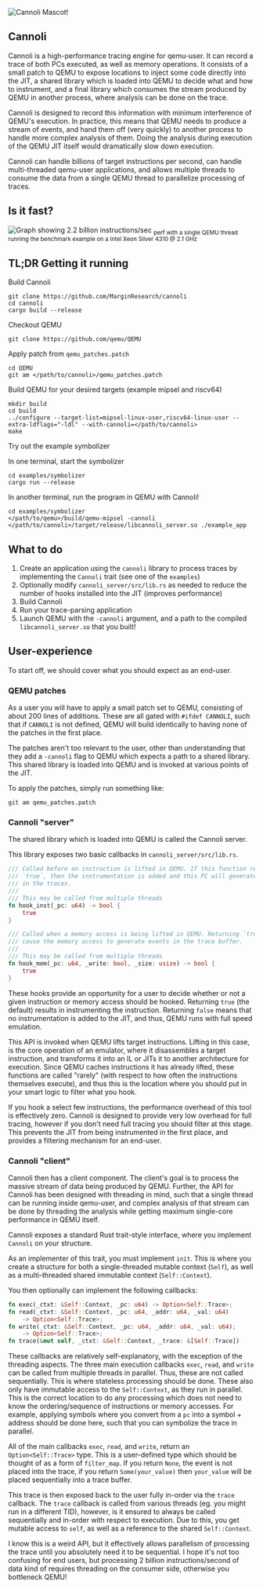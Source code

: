 ![Cannoli Mascot!](/logo.png)

## Cannoli

Cannoli is a high-performance tracing engine for qemu-user. It can record a
trace of both PCs executed, as well as memory operations. It consists of a
small patch to QEMU to expose locations to inject some code directly into the
JIT, a shared library which is loaded into QEMU to decide what and how to
instrument, and a final library which consumes the stream produced by QEMU in
another process, where analysis can be done on the trace.

Cannoli is designed to record this information with minimum interference of
QEMU's execution. In practice, this means that QEMU needs to produce a stream
of events, and hand them off (very quickly) to another process to handle more
complex analysis of them. Doing the analysis during execution of the QEMU JIT
itself would dramatically slow down execution.

Cannoli can handle billions of target instructions per second, can handle
multi-threaded qemu-user applications, and allows multiple threads to consume
the data from a single QEMU thread to parallelize processing of traces.

## Is it fast?

![Graph showing 2.2 billion instructions/sec](/perf_graph.png)
<sub>perf with a single QEMU thread running the benchmark example on a
Intel Xeon Silver 4310 @ 2.1 GHz</sub>

## TL;DR Getting it running

Build Cannoli

```
git clone https://github.com/MarginResearch/cannoli
cd cannoli
cargo build --release
```

Checkout QEMU

```
git clone https://github.com/qemu/QEMU
```

Apply patch from `qemu_patches.patch`

```
cd QEMU
git am </path/to/cannoli>/qemu_patches.patch
```

Build QEMU for your desired targets (example mipsel and riscv64)

```
mkdir build
cd build
../configure --target-list=mipsel-linux-user,riscv64-linux-user --extra-ldflags="-ldl" --with-cannoli=</path/to/cannoli>
make
```
Try out the example symbolizer

In one terminal, start the symbolizer

```
cd examples/symbolizer
cargo run --release
```

In another terminal, run the program in QEMU with Cannoli!

```
cd examples/symbolizer
</path/to/qemu>/build/qemu-mipsel -cannoli </path/to/cannoli>/target/release/libcannoli_server.so ./example_app
```

## What to do

1. Create an application using the `cannoli` library to process traces by
   implementing the `Cannoli` trait (see one of the `examples`)
2. Optionally modify `cannoli_server/src/lib.rs` as needed to reduce the number
   of hooks installed into the JIT (improves performance)
3. Build Cannoli
4. Run your trace-parsing application
5. Launch QEMU with the `-cannoli` argument, and a path to the compiled
   `libcannoli_server.so` that you built!

## User-experience

To start off, we should cover what you should expect as an end-user.

### QEMU patches

As a user you will have to apply a small patch set to QEMU, consisting of about
200 lines of additions. These are all gated with `#ifdef CANNOLI`, such that if
`CANNOLI` is not defined, QEMU will build identically to having none of the
patches in the first place.

The patches aren't too relevant to the user, other than understanding that they
add a `-cannoli` flag to QEMU which expects a path to a shared library. This
shared library is loaded into QEMU and is invoked at various points of the JIT.

To apply the patches, simply run something like:

`git am qemu_patches.patch`

### Cannoli "server"

The shared library which is loaded into QEMU is called the Cannoli server.

This library exposes two basic callbacks in `cannoli_server/src/lib.rs`.

```rust
/// Called before an instruction is lifted in QEMU. If this function returns
/// `true`, then the instrumentation is added and this PC will generate logs
/// in the traces.
///
/// This may be called from multiple threads
fn hook_inst(_pc: u64) -> bool {
    true
}

/// Called when a memory access is being lifted in QEMU. Returning `true` will
/// cause the memory access to generate events in the trace buffer.
///
/// This may be called from multiple threads
fn hook_mem(_pc: u64, _write: bool, _size: usize) -> bool {
    true
}
```

These hooks provide an opportunity for a user to decide whether or not a given
instruction or memory access should be hooked. Returning `true` (the default)
results in instrumenting the instruction. Returning `false` means that no
instrumentation is added to the JIT, and thus, QEMU runs with full speed
emulation.

This API is invoked when QEMU lifts target instructions. Lifting in this case,
is the core operation of an emulator, where it disassembles a target
instruction, and transforms it into an IL or JITs it to another architecture
for execution. Since QEMU caches instructions it has already lifted, these
functions are called "rarely" (with respect to how often the instructions
themselves execute), and thus this is the location where you should put in your
smart logic to filter what you hook.

If you hook a select few instructions, the performance overhead of this tool is
effectively zero. Cannoli is designed to provide very low overhead for full
tracing, however if you don't need full tracing you should filter at this
stage. This prevents the JIT from being instrumented in the first place, and
provides a filtering mechanism for an end-user.

### Cannoli "client"

Cannoli then has a client component. The client's goal is to process the massive
stream of data being produced by QEMU. Further, the API for Cannoli has been
designed with threading in mind, such that a single thread can be running
inside qemu-user, and complex analysis of that stream can be done by threading
the analysis while getting maximum single-core performance in QEMU itself.

Cannoli exposes a standard Rust trait-style interface, where you implement
`Cannoli` on your structure.

As an implementer of this trait, you must implement `init`. This is where you
create a structure for both a single-threaded mutable context (`Self`), as well
as a multi-threaded shared immutable context (`Self::Context`).

You then optionally can implement the following callbacks:

```rust
fn exec(_ctxt: &Self::Context, _pc: u64) -> Option<Self::Trace>;
fn read(_ctxt: &Self::Context, _pc: u64, _addr: u64, _val: u64)
    -> Option<Self::Trace>; 
fn write(_ctxt: &Self::Context, _pc: u64, _addr: u64, _val: u64);
    -> Option<Self::Trace>; 
fn trace(&mut self, _ctxt: &Self::Context, _trace: &[Self::Trace])
```

These callbacks are relatively self-explanatory, with the exception of the
threading aspects. The three main execution callbacks `exec`, `read`, and
`write` can be called from multiple threads in parallel. Thus, these are not
called sequentially. This is where stateless processing should be done. These
also only have immutable access to the `Self::Context`, as they run in
parallel. This is the correct location to do any processing which does not need
to know the ordering/sequence of instructions or memory accesses. For example,
applying symbols where you convert from a `pc` into a symbol + address should
be done here, such that you can symbolize the trace in parallel.

All of the main callbacks `exec`, `read`, and `write`, return an
`Option<Self::Trace>` type. This is a user-defined type which should be thought
of as a form of `filter_map`. If you return `None`, the event is not placed
into the trace, if you return `Some(your_value)` then `your_value` will be
placed sequentially into a trace buffer.

This trace is then exposed back to the user fully in-order via the `trace`
callback. The `trace` callback is called from various threads (eg. you might
run in a different TID), however, is it ensured to always be called
sequentially and in-order with respect to execution. Due to this, you get
mutable access to `self`, as well as a reference to the shared `Self::Context`.

I know this is a weird API, but it effectively allows parallelism of processing
the trace until you absolutely need it to be sequential. I hope it's not too
confusing for end users, but processing 2 billion instructions/second of data
kind of requires threading on the consumer side, otherwise you bottleneck QEMU!

